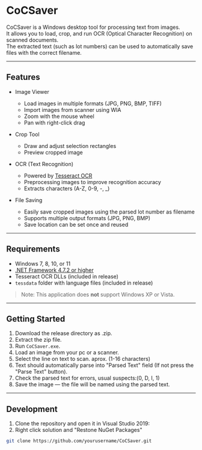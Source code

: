 # CoCSaver

CoCSaver is a Windows desktop tool for processing text from images.  
It allows you to load, crop, and run OCR (Optical Character Recognition) on scanned documents.  
The extracted text (such as lot numbers) can be used to automatically save files with the correct filename.

---

## Features
- Image Viewer  
  - Load images in multiple formats (JPG, PNG, BMP, TIFF)
  - Import images from scanner using WIA 
  - Zoom with the mouse wheel  
  - Pan with right-click drag  

- Crop Tool  
  - Draw and adjust selection rectangles  
  - Preview cropped image  

- OCR (Text Recognition)  
  - Powered by [Tesseract OCR](https://github.com/tesseract-ocr/tesseract)  
  - Preprocessing images to improve recognition accuracy  
  - Extracts characters (A-Z, 0-9, -, _)  

- File Saving  
  - Easily save cropped images using the parsed lot number as filename  
  - Supports multiple output formats (JPG, PNG, BMP)  
  - Save location can be set once and reused  

---

## Requirements
- Windows 7, 8, 10, or 11  
- [.NET Framework 4.7.2 or higher](https://dotnet.microsoft.com/download/dotnet-framework)  
- Tesseract OCR DLLs (included in release)  
- `tessdata` folder with language files (included in release)

> Note: This application does **not** support Windows XP or Vista.


---

## Getting Started
1. Download the release directory as .zip.  
2. Extract the zip file.  
3. Run `CoCSaver.exe`.  
4. Load an image from your pc or a scanner.  
5. Select the line on text to scan.  aprox. (1-16 characters)  
6. Text should automatically parse into "Parsed Text" field (If not press the "Parse Text" button).
7. Check the parsed text for errors, usual suspects:(0, D, I, 1)
8. Save the image — the file will be named using the parsed text.  

---

## Development
1. Clone the repository and open it in Visual Studio 2019:
2. Right click solution and "Restone NuGet Packages"

```bash
git clone https://github.com/yourusername/CoCSaver.git
